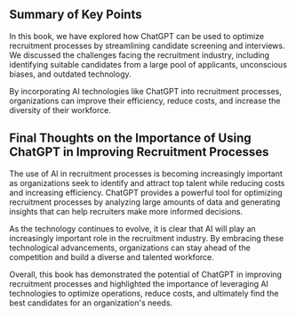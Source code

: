 
Summary of Key Points
---------------------

In this book, we have explored how ChatGPT can be used to optimize recruitment processes by streamlining candidate screening and interviews. We discussed the challenges facing the recruitment industry, including identifying suitable candidates from a large pool of applicants, unconscious biases, and outdated technology.

By incorporating AI technologies like ChatGPT into recruitment processes, organizations can improve their efficiency, reduce costs, and increase the diversity of their workforce.

Final Thoughts on the Importance of Using ChatGPT in Improving Recruitment Processes
------------------------------------------------------------------------------------

The use of AI in recruitment processes is becoming increasingly important as organizations seek to identify and attract top talent while reducing costs and increasing efficiency. ChatGPT provides a powerful tool for optimizing recruitment processes by analyzing large amounts of data and generating insights that can help recruiters make more informed decisions.

As the technology continues to evolve, it is clear that AI will play an increasingly important role in the recruitment industry. By embracing these technological advancements, organizations can stay ahead of the competition and build a diverse and talented workforce.

Overall, this book has demonstrated the potential of ChatGPT in improving recruitment processes and highlighted the importance of leveraging AI technologies to optimize operations, reduce costs, and ultimately find the best candidates for an organization's needs.